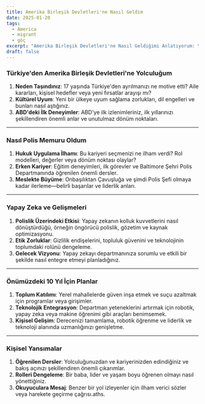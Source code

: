```yaml
---
title: Amerika Birleşik Devletleri'ne Nasıl Geldim
date: 2025-01-20
tags:
  - America
  - migrant
  - göç
excerpt: "Amerika Birleşik Devletleri'ne Nasıl Geldiğimi Anlatıyorum: Yolculuğumun Detayları ve Deneyimlerim"
draft: false
---
```


### Türkiye'den Amerika Birleşik Devletleri'ne Yolculuğum

1. **Neden Taşındınız**: 17 yaşında Türkiye'den ayrılmanızı ne motive etti? Aile kararları, kişisel hedefler veya yeni fırsatlar arayışı mı?
2. **Kültürel Uyum**: Yeni bir ülkeye uyum sağlama zorlukları, dil engelleri ve bunları nasıl aştığınız.
3. **ABD'deki İlk Deneyimler**: ABD'ye ilk izlenimleriniz, ilk yıllarınızı şekillendiren önemli anlar ve unutulmaz dönüm noktaları.

---

### Nasıl Polis Memuru Oldum

1. **Hukuk Uygulama İlhamı**: Bu kariyeri seçmenizi ne ilham verdi? Rol modelleri, değerler veya dönüm noktası olaylar?
2. **Erken Kariyer**: Eğitim deneyimleri, ilk görevler ve Baltimore Şehri Polis Departmanında öğrenilen önemli dersler.
3. **Meslekte Büyüme**: Onbaşılıktan Çavuşluğa ve şimdi Polis Şefi olmaya kadar ilerleme—belirli başarılar ve liderlik anları.

---

### Yapay Zeka ve Gelişmeleri

1. **Polislik Üzerindeki Etkisi**: Yapay zekanın kolluk kuvvetlerini nasıl dönüştürdüğü, örneğin öngörücü polislik, gözetim ve kaynak optimizasyonu.
2. **Etik Zorluklar**: Gizlilik endişelerini, topluluk güvenini ve teknolojinin toplumdaki rolünü dengeleme.
3. **Gelecek Vizyonu**: Yapay zekayı departmanınıza sorumlu ve etkili bir şekilde nasıl entegre etmeyi planladığınız.

---

### Önümüzdeki 10 Yıl İçin Planlar

1. **Toplum Katılımı**: Yerel mahallelerde güven inşa etmek ve suçu azaltmak için programlar veya girişimler.
2. **Teknolojik Entegrasyon**: Departman yeteneklerini artırmak için robotik, yapay zeka veya makine öğrenimi gibi araçları benimsemek.
3. **Kişisel Gelişim**: Derecenizi tamamlama, robotik öğrenme ve liderlik ve teknoloji alanında uzmanlığınızı genişletme.

---

### Kişisel Yansımalar

1. **Öğrenilen Dersler**: Yolculuğunuzdan ve kariyerinizden edindiğiniz ve bakış açınızı şekillendiren önemli çıkarımlar.
2. **Rolleri Dengeleme**: Bir baba, lider ve yaşam boyu öğrenen olmayı nasıl yönettiğiniz.
3. **Okuyuculara Mesaj**: Benzer bir yol izleyenler için ilham verici sözler veya harekete geçirme çağrısı.aths.